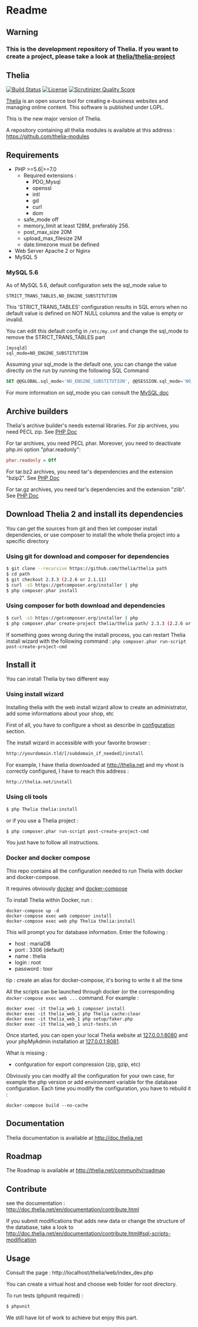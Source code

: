 Readme
======

## Warning
### This is the development repository of Thelia. If you want to create a project, please take a look at [thelia/thelia-project](https://github.com/thelia/thelia-project)

Thelia
------
[![Build Status](https://travis-ci.org/thelia/thelia.png?branch=master)](https://travis-ci.org/thelia/thelia)
[![License](https://poser.pugx.org/thelia/thelia/license.png)](https://packagist.org/packages/thelia/thelia)
[![Scrutinizer Quality Score](https://scrutinizer-ci.com/g/thelia/thelia/badges/quality-score.png?s=61e3e04a69bffd71c29b08e5392080317a546716)](https://scrutinizer-ci.com/g/thelia/thelia/)

[Thelia](http://thelia.net/) is an open source tool for creating e-business websites and managing online content. This software is published under LGPL.

This is the new major version of Thelia.

A repository containing all thelia modules is available at this address : https://github.com/thelia-modules

Requirements
------------

* PHP >=5.6|>=7.0
    * Required extensions :
        * PDO_Mysql
        * openssl
        * intl
        * gd
        * curl
        * dom
    * safe_mode off
    * memory_limit at least 128M, preferably 256.
    * post\_max\_size 20M
    * upload\_max\_filesize 2M
    * date.timezone must be defined
* Web Server Apache 2 or Nginx
* MySQL 5


### MySQL 5.6

As of MySQL 5.6, default configuration sets the sql_mode value to

```
STRICT_TRANS_TABLES,NO_ENGINE_SUBSTITUTION
```

This 'STRICT_TRANS_TABLES' configuration results in SQL errors when no default value is defined on NOT NULL columns and the value is empty or invalid.

You can edit this default config in ` /etc/my.cnf ` and change the sql_mode to remove the STRICT_TRANS_TABLES part

```
[mysqld]
sql_mode=NO_ENGINE_SUBSTITUTION
```

Assuming your sql_mode is the default one, you can change the value directly on the run by running the following SQL Command

```sql
SET @@GLOBAL.sql_mode='NO_ENGINE_SUBSTITUTION', @@SESSION.sql_mode='NO_ENGINE_SUBSTITUTION'
```

For more information on sql_mode you can consult the [MySQL doc](http://dev.mysql.com/doc/refman/5.0/fr/server-sql-mode.html "sql Mode")

## Archive builders
Thelia's archive builder's needs external libraries.
For zip archives, you need PECL zip. See [PHP Doc](http://php.net/manual/en/zip.installation.php)

For tar archives, you need PECL phar. Moreover, you need to deactivate php.ini option "phar.readonly":
```ini
phar.readonly = Off
```

For tar.bz2 archives, you need tar's dependencies and the extension "bzip2". See [PHP Doc](http://php.net/manual/fr/book.bzip2.php)

For tar.gz archives, you need tar's dependencies and the extension "zlib". See [PHP Doc](http://fr2.php.net/manual/fr/book.zlib.php)

## Download Thelia 2 and install its dependencies

You can get the sources from git and then let composer install dependencies, or use composer to install the whole thelia project into a specific directory

### Using git for download and composer for dependencies

``` bash
$ git clone --recursive https://github.com/thelia/thelia path
$ cd path
$ git checkout 2.3.3 (2.2.6 or 2.1.11)
$ curl -sS https://getcomposer.org/installer | php
$ php composer.phar install
```

### Using composer for both download and dependencies

``` bash
$ curl -sS https://getcomposer.org/installer | php
$ php composer.phar create-project thelia/thelia path/ 2.3.3 (2.2.6 or 2.1.11)
```

If something goes wrong during the install process, you can restart Thelia install wizard with
the following command : `php composer.phar run-script post-create-project-cmd`

## Install it

You can install Thelia by two different way

### Using install wizard

Installing thelia with the web install wizard allow to create an administrator, add some informations about your shop, etc

First of all, you have to configure a vhost as describe in [configuration](http://doc.thelia.net/en/documentation/configuration.html) section.

The install wizard in accessible with your favorite browser :

``` bash
http://yourdomain.tld/[/subdomain_if_needed]/install
```

For example, I have thelia downloaded at http://thelia.net and my vhost is correctly configured, I have to reach this address :

``` bash
http://thelia.net/install
```

### Using cli tools

``` bash
$ php Thelia thelia:install
```

or if you use a Thelia project :

``` bash
$ php composer.phar run-script post-create-project-cmd
```

You just have to follow all instructions.

### Docker and docker compose

This repo contains all the configuration needed to run Thelia with docker and docker-compose.

It requires obviously [docker](https://docker.com/) and [docker-compose](http://docs.docker.com/compose/)

To install Thelia within Docker, run :

```
docker-compose up -d
docker-compose exec web composer install
docker-compose exec web php Thelia thelia:install
```

This will prompt you for database information. Enter the following :

* host : mariaDB
* port : 3306 (default)
* name : thelia
* login : root
* password : toor

tip : create an alias for docker-compose, it's boring to write it all the time

All the scripts can be launched through docker (or the corresponding `docker-compose exec web ...` command. For example :

```
docker exec -it thelia_web_1 composer install
docker exec -it thelia_web_1 php Thelia cache:clear
docker exec -it thelia_web_1 php setup/faker.php
docker exec -it thelia_web_1 unit-tests.sh
```

Once started, you can open your local Thelia website at [127.0.0.1:8080](http://127.0.0.1:8080) and your phpMyAdmin installation at [127.0.0.1:8081](http://127.0.0.1:8081).

What is missing :

* confguration for export compression (zip, gzip, etc)

Obviously you can modify all the configuration for your own case, for example the php version or add environment variable for the database configuration. Each time you modify the configuration, you have to rebuild it :

```
docker-compose build --no-cache
```

Documentation
-------------

Thelia documentation is available at http://doc.thelia.net


Roadmap
-------

The Roadmap is available at http://thelia.net/community/roadmap


Contribute
----------

see the documentation : http://doc.thelia.net/en/documentation/contribute.html

If you submit modifications that adds new data or change the structure of the database, take a look to http://doc.thelia.net/en/documentation/contribute.html#sql-scripts-modification

Usage
-----

Consult the page : http://localhost/thelia/web/index_dev.php

You can create a virtual host and choose web folder for root directory.

To run tests (phpunit required) :

``` bash
$ phpunit
```

We still have lot of work to achieve but enjoy this part.
